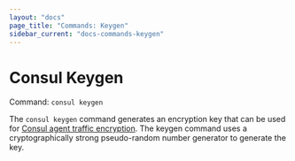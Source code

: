 ```yaml
---
layout: "docs"
page_title: "Commands: Keygen"
sidebar_current: "docs-commands-keygen"
---
```


# Consul Keygen

Command: `consul keygen`

The `consul keygen` command generates an encryption key that can be used for
[Consul agent traffic encryption](/docs/agent/encryption.html).
The keygen command uses a cryptographically
strong pseudo-random number generator to generate the key.
